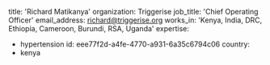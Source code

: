 title: 'Richard Matikanya'
organization: Triggerise
job_title: 'Chief Operating Officer'
email_address: richard@triggerise.org
works_in: 'Kenya, India,  DRC, Ethiopia, Cameroon,  Burundi, RSA, Uganda'
expertise:
  - hypertension
id: eee77f2d-a4fe-4770-a931-6a35c6794c06
country:
  - kenya
